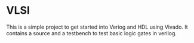 # VLSI
This is a simple project to get started into Veriog and HDL using Vivado.
It contains a source and a testbench to test basic logic gates in verilog.
